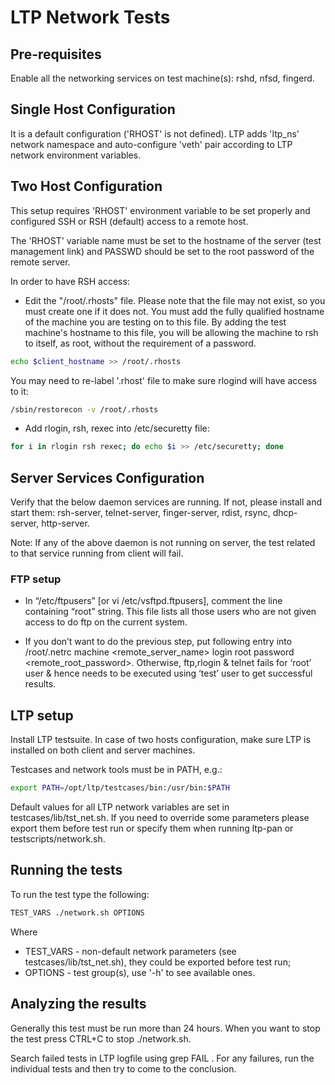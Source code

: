 # LTP Network Tests

## Pre-requisites
Enable all the networking services on test machine(s): rshd, nfsd, fingerd.

## Single Host Configuration

It is a default configuration ('RHOST' is not defined). LTP adds 'ltp_ns'
network namespace and auto-configure 'veth' pair according to LTP network
environment variables.

## Two Host Configuration

This setup requires 'RHOST' environment variable to be set properly and
configured SSH or RSH (default) access to a remote host.

The 'RHOST' variable name must be set to the hostname of the server
(test management link) and PASSWD should be set to the root password
of the remote server.

In order to have RSH access:
* Edit the "/root/.rhosts" file. Please note that the file may not exist,
so you must create one if it does not. You must add the fully qualified
hostname of the machine you are testing on to this file. By adding the test
machine's hostname to this file, you will be allowing the machine to rsh to itself,
as root, without the requirement of a password.

```sh
echo $client_hostname >> /root/.rhosts
```

You may need to re-label '.rhost' file to make sure rlogind will have access to it:

```sh
/sbin/restorecon -v /root/.rhosts
```

* Add rlogin, rsh, rexec into /etc/securetty file:

```sh
for i in rlogin rsh rexec; do echo $i >> /etc/securetty; done
```

## Server Services Configuration
Verify that the below daemon services are running. If not, please install
and start them:
rsh-server, telnet-server, finger-server, rdist, rsync, dhcp-server, http-server.

Note: If any of the above daemon is not running on server, the test related to
that service running from client will fail.

### FTP setup
* In “/etc/ftpusers” [or vi /etc/vsftpd.ftpusers], comment the line containing
“root” string. This file lists all those users who are not given access to do ftp
on the current system.

* If you don’t want to do the previous step, put following entry into /root/.netrc
machine <remote_server_name> login root password <remote_root_password>.
Otherwise, ftp,rlogin & telnet fails for ‘root’ user & hence needs to be
executed using ‘test’ user to get successful results.

## LTP setup
Install LTP testsuite. In case of two hosts configuration, make sure LTP is installed
on both client and server machines.

Testcases and network tools must be in PATH, e.g.:

```sh
export PATH=/opt/ltp/testcases/bin:/usr/bin:$PATH
```
Default values for all LTP network variables are set in testcases/lib/tst_net.sh.
If you need to override some parameters please export them before test run or
specify them when running ltp-pan or testscripts/network.sh.

## Running the tests
To run the test type the following:

```sh
TEST_VARS ./network.sh OPTIONS
```
Where
* TEST_VARS - non-default network parameters (see testcases/lib/tst_net.sh), they
  could be exported before test run;
* OPTIONS - test group(s), use '-h' to see available ones.

## Analyzing the results
Generally this test must be run more than 24 hours. When you want to stop the test
press CTRL+C to stop ./network.sh.

Search failed tests in LTP logfile using grep FAIL <logfile>. For any failures,
run the individual tests and then try to come to the conclusion.
